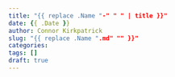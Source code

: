 ```yaml
---
title: "{{ replace .Name "-" " " | title }}"
date: {{ .Date }}
author: Connor Kirkpatrick
slug: "{{ replace .Name ".md" "" }}"
categories:
tags: []
draft: true
---
```

